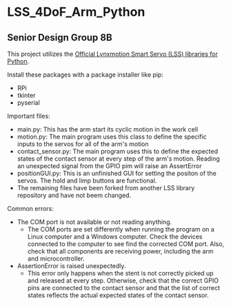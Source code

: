 # LSS_4DoF_Arm_Python
## Senior Design Group 8B

This project utilizes the [Official Lynxmotion Smart Servo (LSS) libraries for Python](https://github.com/Lynxmotion/LSS_Library_Python).

Install these packages with a package installer like pip:
- RPi
- tkinter
- pyserial

Important files:
- main.py: This has the arm start its cyclic motion in the work cell
- motion.py: The main program uses this class to define the specific inputs to the servos for all of the arm's motion
- contact_sensor.py: The main program uses this to define the expected states of the contact sensor at every step of the arm's motion. Reading an unexpected signal from the GPIO pim will raise an AssertError
- positionGUI.py: This is an unfinished GUI for setting the positon of the servos. The hold and limp buttons are functional.
- The remaining files have been forked from another LSS library repository and have not beem changed.

Common errors:
- The COM port is not available or not reading anything.
  - The COM ports are set differently when running the program on a Linux computer and a Windows computer. Check the devices connected to the computer to see find the corrected COM port. Also, check that all components are receiving power, including the arm and microcontroller.
- AssertionError is raised unexpectedly.
  - This error only happens when the stent is not correctly picked up and released at every step. Otherwise, check that the correct GPIO pins are connected to the contact sensor and that the list of correct states reflects the actual expected states of the contact sensor.
